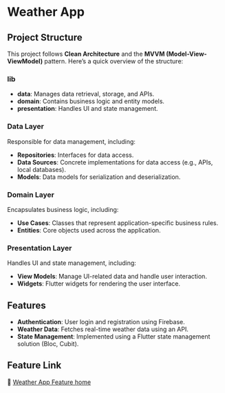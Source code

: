 
# Weather App  

## Project Structure  
This project follows **Clean Architecture** and the **MVVM (Model-View-ViewModel)** pattern. Here’s a quick overview of the structure:  

### lib  
- **data**: Manages data retrieval, storage, and APIs.  
- **domain**: Contains business logic and entity models.  
- **presentation**: Handles UI and state management.  

### Data Layer  
Responsible for data management, including:  
- **Repositories**: Interfaces for data access.  
- **Data Sources**: Concrete implementations for data access (e.g., APIs, local databases).  
- **Models**: Data models for serialization and deserialization.  

### Domain Layer  
Encapsulates business logic, including:  
- **Use Cases**: Classes that represent application-specific business rules.  
- **Entities**: Core objects used across the application.  

### Presentation Layer  
Handles UI and state management, including:  
- **View Models**: Manage UI-related data and handle user interaction.  
- **Widgets**: Flutter widgets for rendering the user interface.  

## Features  
- **Authentication**: User login and registration using Firebase.  
- **Weather Data**: Fetches real-time weather data using an API.  
- **State Management**: Implemented using a Flutter state management solution (Bloc, Cubit).  
## **Feature Link**  
📂 [Weather App Feature home ](https://drive.google.com/file/d/10x06D5KqEcZyxiJDRNtOTOA-FNN7YuTK/view?usp=drivesdk)  

